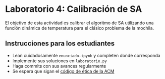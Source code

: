 # Laboratorio 4: Calibración de SA

El objetivo de esta actividad es calibrar el algoritmo de SA utilizando una función dinámica de temperatura para el clásico problema de la mochila.

## Instrucciones para los estudiantes

- Lean cuidadosamente `enunciado.ipynb` y completen donde corresponda
- Implemente sus soluciones en `laboratorio.py`
- Haga commits con sus avances regularmente
- Se espera que sigan el [código de ética de la ACM](https://www.acm.org/code-of-ethics)

